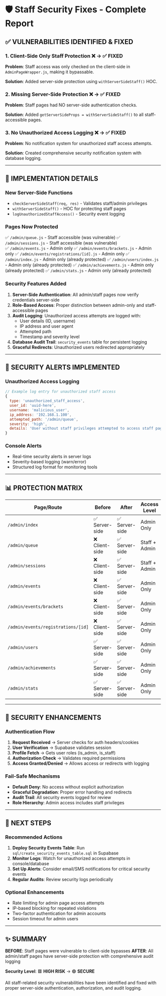 # 🛡️ Staff Security Fixes - Complete Report

## ✅ **VULNERABILITIES IDENTIFIED & FIXED**

### 1. **Client-Side Only Staff Protection** ❌ → ✅ **FIXED**
**Problem**: Staff access was only checked on the client-side in `AdminPageWrapper.js`, making it bypassable.

**Solution**: Added server-side protection using `withServerSideStaff()` HOC.

### 2. **Missing Server-Side Protection** ❌ → ✅ **FIXED** 
**Problem**: Staff pages had NO server-side authentication checks.

**Solution**: Added `getServerSideProps = withServerSideStaff()` to all staff-accessible pages.

### 3. **No Unauthorized Access Logging** ❌ → ✅ **FIXED**
**Problem**: No notification system for unauthorized staff access attempts.

**Solution**: Created comprehensive security notification system with database logging.

---

## 🔧 **IMPLEMENTATION DETAILS**

### **New Server-Side Functions**
- `checkServerSideStaff(req, res)` - Validates staff/admin privileges
- `withServerSideStaff()` - HOC for protecting staff pages
- `logUnauthorizedStaffAccess()` - Security event logging

### **Pages Now Protected**
✅ `/admin/queue.js` - Staff accessible (was vulnerable)
✅ `/admin/sessions.js` - Staff accessible (was vulnerable)  
✅ `/admin/events.js` - Admin only
✅ `/admin/events/brackets.js` - Admin only
✅ `/admin/events/registrations/[id].js` - Admin only
✅ `/admin/index.js` - Admin only (already protected)
✅ `/admin/users/index.js` - Admin only (already protected)
✅ `/admin/achievements.js` - Admin only (already protected)
✅ `/admin/stats.js` - Admin only (already protected)

### **Security Features Added**
1. **Server-Side Authentication**: All admin/staff pages now verify credentials server-side
2. **Role-Based Access**: Proper distinction between admin-only and staff-accessible pages
3. **Audit Logging**: Unauthorized access attempts are logged with:
   - User details (ID, username)
   - IP address and user agent
   - Attempted path
   - Timestamp and severity level
4. **Database Audit Trail**: `security_events` table for persistent logging
5. **Graceful Redirects**: Unauthorized users redirected appropriately

---

## 🚨 **SECURITY ALERTS IMPLEMENTED**

### **Unauthorized Access Logging**
```javascript
// Example log entry for unauthorized staff access
{
  type: 'unauthorized_staff_access',
  user_id: 'uuid-here',
  username: 'malicious_user',
  ip_address: '192.168.1.100',
  attempted_path: '/admin/queue',
  severity: 'high',
  details: 'User without staff privileges attempted to access staff page'
}
```

### **Console Alerts**
- Real-time security alerts in server logs
- Severity-based logging (warn/error)
- Structured log format for monitoring tools

---

## 📊 **PROTECTION MATRIX**

| Page/Route | Before | After | Access Level |
|------------|--------|--------|--------------|
| `/admin/index` | ✅ Server-side | ✅ Server-side | Admin Only |
| `/admin/queue` | ❌ Client-side | ✅ Server-side | Staff + Admin |
| `/admin/sessions` | ❌ Client-side | ✅ Server-side | Staff + Admin |
| `/admin/events` | ❌ Client-side | ✅ Server-side | Admin Only |
| `/admin/events/brackets` | ❌ Client-side | ✅ Server-side | Admin Only |
| `/admin/events/registrations/[id]` | ❌ Client-side | ✅ Server-side | Admin Only |
| `/admin/users` | ✅ Server-side | ✅ Server-side | Admin Only |
| `/admin/achievements` | ✅ Server-side | ✅ Server-side | Admin Only |
| `/admin/stats` | ✅ Server-side | ✅ Server-side | Admin Only |

---

## 🔐 **SECURITY ENHANCEMENTS**

### **Authentication Flow**
1. **Request Received** → Server checks for auth headers/cookies
2. **User Verification** → Supabase validates session
3. **Profile Fetch** → Gets user roles (is_admin, is_staff)
4. **Authorization Check** → Validates required permissions
5. **Access Granted/Denied** → Allows access or redirects with logging

### **Fail-Safe Mechanisms**
- **Default Deny**: No access without explicit authorization
- **Graceful Degradation**: Proper error handling and redirects
- **Audit Trail**: All security events logged for review
- **Role Hierarchy**: Admin access includes staff privileges

---

## 🚀 **NEXT STEPS**

### **Recommended Actions**
1. **Deploy Security Events Table**: Run `sql/create_security_events_table.sql` in Supabase
2. **Monitor Logs**: Watch for unauthorized access attempts in console/database
3. **Set Up Alerts**: Consider email/SMS notifications for critical security events
4. **Regular Audits**: Review security logs periodically

### **Optional Enhancements**
- Rate limiting for admin page access attempts
- IP-based blocking for repeated violations
- Two-factor authentication for admin accounts
- Session timeout for admin users

---

## ✨ **SUMMARY**

**BEFORE**: Staff pages were vulnerable to client-side bypasses
**AFTER**: All admin/staff pages have server-side protection with comprehensive audit logging

**Security Level**: 🟥 **HIGH RISK** → 🟢 **SECURE**

All staff-related security vulnerabilities have been identified and fixed with proper server-side authentication, authorization, and audit logging.
